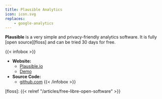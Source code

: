 ```yaml
---
title: Plausible Analytics
icon: icon.svg
replaces:
    - google-analytics
---
```


**Plausible** is a very simple and privacy-friendly analytics software. It is fully [open source][floss] and can be tried 30 days for free.

{{< infobox >}}
- **Website:**
    - [Plausible.io](https://plausible.io/)
    - [Demo](https://plausible.io/plausible.io)
- **Source Code:**
    - [github.com](https://github.com/plausible-insights/plausible)
{{< /infobox >}}

[floss]: {{< relref "/articles/free-libre-open-software" >}}